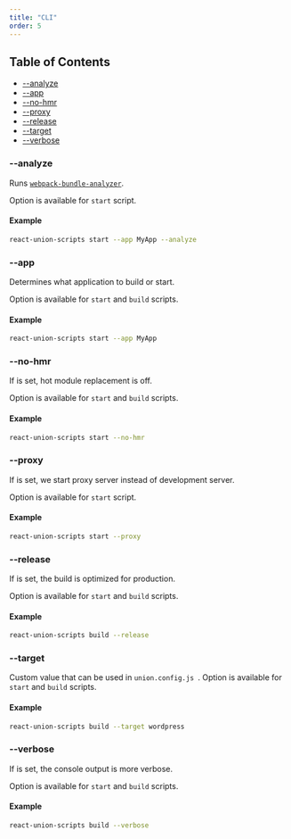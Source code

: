 ```yaml
---
title: "CLI"
order: 5
---
```


## Table of Contents

* [--analyze](#--analyze)
* [--app](#--app)
* [--no-hmr](#--no-hmr)
* [--proxy](#--proxy)
* [--release](#--release)
* [--target](#--target)
* [--verbose](#--verbose)


### __--analyze__

Runs [`webpack-bundle-analyzer`](https://github.com/th0r/webpack-bundle-analyzer).

Option is available for `start` script.


#### Example

```sh
react-union-scripts start --app MyApp --analyze
```

### __--app__

Determines what application to build or start.

Option is available for `start` and `build` scripts.

#### Example

```sh
react-union-scripts start --app MyApp
```

### __--no-hmr__

If is set, hot module replacement is off.

Option is available for `start` and `build` scripts.

#### Example

```sh
react-union-scripts start --no-hmr
```

### __--proxy__

If is set, we start proxy server instead of development server.

Option is available for `start` script.

#### Example

```sh
react-union-scripts start --proxy
```

### __--release__

If is set, the build is optimized for production.

Option is available for `start` and `build` scripts.

#### Example

```sh
react-union-scripts build --release
```

### __--target__

Custom value that can be used in `union.config.js
`.
Option is available for `start` and `build` scripts.

#### Example

```sh
react-union-scripts build --target wordpress
```

### __--verbose__

If is set, the console output is more verbose.

Option is available for `start` and `build` scripts.

#### Example

```sh
react-union-scripts build --verbose
```
